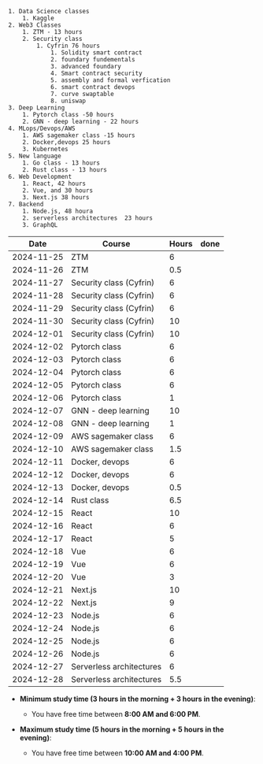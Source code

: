 
	1. Data Science classes
		1. Kaggle
	2. Web3 Classes
		1. ZTM - 13 hours
		2. Security class
			1. Cyfrin 76 hours
				1. Solidity smart contract 
				2. foundary fundementals 
				3. advanced foundary 
				4. Smart contract security 
				5. assembly and formal verfication 
				6. smart contract devops  
				7. curve swaptable 
				8. uniswap 
	3. Deep Learning
		1. Pytorch class -50 hours
		2. GNN - deep learning - 22 hours
	4. MLops/Devops/AWS
		1. AWS sagemaker class -15 hours
		2. Docker,devops 25 hours
		3. Kubernetes
	5. New language
		1. Go class - 13 hours
		2. Rust class - 13 hours
	6. Web Development
		1. React, 42 hours 
		2. Vue, and 30 hours
		3. Next.js 38 hours
	7. Backend
		1. Node.js, 48 houra
		2. serverless architectures  23 hours
		3. GraphQL




| Date       | Course                   | Hours | done | 
| ---------- | ------------------------ | ----- | ---- |
| 2024-11-25 | ZTM                      | 6     |      |
| 2024-11-26 | ZTM                      | 0.5   |      |
| 2024-11-27 | Security class (Cyfrin)  | 6     |      |
| 2024-11-28 | Security class (Cyfrin)  | 6     |      |
| 2024-11-29 | Security class (Cyfrin)  | 6     |      |
| 2024-11-30 | Security class (Cyfrin)  | 10    |      |
| 2024-12-01 | Security class (Cyfrin)  | 10    |      |
| 2024-12-02 | Pytorch class            | 6     |      |
| 2024-12-03 | Pytorch class            | 6     |      |
| 2024-12-04 | Pytorch class            | 6     |      |
| 2024-12-05 | Pytorch class            | 6     |      |
| 2024-12-06 | Pytorch class            | 1     |      |
| 2024-12-07 | GNN - deep learning      | 10    |      |
| 2024-12-08 | GNN - deep learning      | 1     |      |
| 2024-12-09 | AWS sagemaker class      | 6     |      |
| 2024-12-10 | AWS sagemaker class      | 1.5   |      |
| 2024-12-11 | Docker, devops           | 6     |      |
| 2024-12-12 | Docker, devops           | 6     |      |
| 2024-12-13 | Docker, devops           | 0.5   |      |
| 2024-12-14 | Rust class               | 6.5   |      |
| 2024-12-15 | React                    | 10    |      |
| 2024-12-16 | React                    | 6     |      |
| 2024-12-17 | React                    | 5     |      |
| 2024-12-18 | Vue                      | 6     |      |
| 2024-12-19 | Vue                      | 6     |      |
| 2024-12-20 | Vue                      | 3     |      |
| 2024-12-21 | Next.js                  | 10    |      |
| 2024-12-22 | Next.js                  | 9     |      |
| 2024-12-23 | Node.js                  | 6     |      |
| 2024-12-24 | Node.js                  | 6     |      |
| 2024-12-25 | Node.js                  | 6     |      |
| 2024-12-26 | Node.js                  | 6     |      |
| 2024-12-27 | Serverless architectures | 6     |      |
| 2024-12-28 | Serverless architectures | 5.5   |      |



- **Minimum study time (3 hours in the morning + 3 hours in the evening)**:
  - You have free time between **8:00 AM and 6:00 PM**.

- **Maximum study time (5 hours in the morning + 5 hours in the evening)**:
  - You have free time between **10:00 AM and 4:00 PM**.

